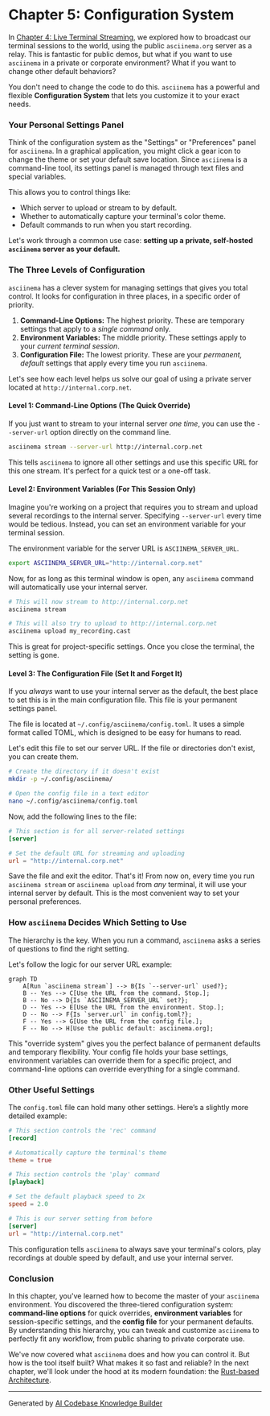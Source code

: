 # Chapter 5: Configuration System

In [Chapter 4: Live Terminal Streaming](04_live_terminal_streaming_.md), we explored how to broadcast our terminal sessions to the world, using the public `asciinema.org` server as a relay. This is fantastic for public demos, but what if you want to use `asciinema` in a private or corporate environment? What if you want to change other default behaviors?

You don't need to change the code to do this. `asciinema` has a powerful and flexible **Configuration System** that lets you customize it to your exact needs.

### Your Personal Settings Panel

Think of the configuration system as the "Settings" or "Preferences" panel for `asciinema`. In a graphical application, you might click a gear icon to change the theme or set your default save location. Since `asciinema` is a command-line tool, its settings panel is managed through text files and special variables.

This allows you to control things like:
*   Which server to upload or stream to by default.
*   Whether to automatically capture your terminal's color theme.
*   Default commands to run when you start recording.

Let's work through a common use case: **setting up a private, self-hosted `asciinema` server as your default.**

### The Three Levels of Configuration

`asciinema` has a clever system for managing settings that gives you total control. It looks for configuration in three places, in a specific order of priority.

1.  **Command-Line Options:** The highest priority. These are temporary settings that apply to a *single command* only.
2.  **Environment Variables:** The middle priority. These settings apply to your *current terminal session*.
3.  **Configuration File:** The lowest priority. These are your *permanent, default* settings that apply every time you run `asciinema`.

Let's see how each level helps us solve our goal of using a private server located at `http://internal.corp.net`.

#### Level 1: Command-Line Options (The Quick Override)

If you just want to stream to your internal server *one time*, you can use the `--server-url` option directly on the command line.

```sh
asciinema stream --server-url http://internal.corp.net
```

This tells `asciinema` to ignore all other settings and use this specific URL for this one stream. It's perfect for a quick test or a one-off task.

#### Level 2: Environment Variables (For This Session Only)

Imagine you're working on a project that requires you to stream and upload several recordings to the internal server. Specifying `--server-url` every time would be tedious. Instead, you can set an environment variable for your terminal session.

The environment variable for the server URL is `ASCIINEMA_SERVER_URL`.

```sh
export ASCIINEMA_SERVER_URL="http://internal.corp.net"
```

Now, for as long as this terminal window is open, any `asciinema` command will automatically use your internal server.

```sh
# This will now stream to http://internal.corp.net
asciinema stream

# This will also try to upload to http://internal.corp.net
asciinema upload my_recording.cast
```

This is great for project-specific settings. Once you close the terminal, the setting is gone.

#### Level 3: The Configuration File (Set It and Forget It)

If you *always* want to use your internal server as the default, the best place to set this is in the main configuration file. This file is your permanent settings panel.

The file is located at `~/.config/asciinema/config.toml`. It uses a simple format called TOML, which is designed to be easy for humans to read.

Let's edit this file to set our server URL. If the file or directories don't exist, you can create them.

```sh
# Create the directory if it doesn't exist
mkdir -p ~/.config/asciinema/

# Open the config file in a text editor
nano ~/.config/asciinema/config.toml
```

Now, add the following lines to the file:

```toml
# This section is for all server-related settings
[server]

# Set the default URL for streaming and uploading
url = "http://internal.corp.net"
```

Save the file and exit the editor. That's it! From now on, every time you run `asciinema stream` or `asciinema upload` from *any* terminal, it will use your internal server by default. This is the most convenient way to set your personal preferences.

### How `asciinema` Decides Which Setting to Use

The hierarchy is the key. When you run a command, `asciinema` asks a series of questions to find the right setting.

Let's follow the logic for our server URL example:

```mermaid
graph TD
    A[Run `asciinema stream`] --> B{Is `--server-url` used?};
    B -- Yes --> C[Use the URL from the command. Stop.];
    B -- No --> D{Is `ASCIINEMA_SERVER_URL` set?};
    D -- Yes --> E[Use the URL from the environment. Stop.];
    D -- No --> F{Is `server.url` in config.toml?};
    F -- Yes --> G[Use the URL from the config file.];
    F -- No --> H[Use the public default: asciinema.org];
```

This "override system" gives you the perfect balance of permanent defaults and temporary flexibility. Your config file holds your base settings, environment variables can override them for a specific project, and command-line options can override everything for a single command.

### Other Useful Settings

The `config.toml` file can hold many other settings. Here’s a slightly more detailed example:

```toml
# This section controls the 'rec' command
[record]

# Automatically capture the terminal's theme
theme = true

# This section controls the 'play' command
[playback]

# Set the default playback speed to 2x
speed = 2.0

# This is our server setting from before
[server]
url = "http://internal.corp.net"
```

This configuration tells `asciinema` to always save your terminal's colors, play recordings at double speed by default, and use your internal server.

### Conclusion

In this chapter, you've learned how to become the master of your `asciinema` environment. You discovered the three-tiered configuration system: **command-line options** for quick overrides, **environment variables** for session-specific settings, and the **config file** for your permanent defaults. By understanding this hierarchy, you can tweak and customize `asciinema` to perfectly fit any workflow, from public sharing to private corporate use.

We've now covered what `asciinema` does and how you can control it. But how is the tool itself built? What makes it so fast and reliable? In the next chapter, we'll look under the hood at its modern foundation: the [Rust-based Architecture](06_rust_based_architecture_.md).

---

Generated by [AI Codebase Knowledge Builder](https://github.com/The-Pocket/Tutorial-Codebase-Knowledge)